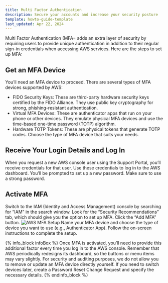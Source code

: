 ```yaml
---
title: Multi Factor Authentication
description: Secure your accounts and increase your security posture
template: howto-guide-template
last_updated: Apr 22, 2024
---
```


Multi Factor Authentication (MFA= adds an extra layer of security by requiring users to provide unique authentication in addition to their regular sign-in credentials when accessing AWS services. Here are the steps to set up MFA:

## Get an MFA Device
You’ll need an MFA device to proceed. There are several types of MFA devices supported by AWS:
 * FIDO Security Keys: These are third-party hardware security keys certified by the FIDO Alliance. They use public key cryptography for strong, phishing-resistant authentication.
 * Virtual MFA Devices: These are authenticator apps that run on your phone or other devices. They emulate physical MFA devices and use the time-based one-time password (TOTP) algorithm.
 * Hardware TOTP Tokens: These are physical tokens that generate TOTP codes.
Choose the type of MFA device that suits your needs.

## Receive Your Login Details and Log In
When you request a new AWS console user using the Support Portal, you’ll receive credentials for that user. Use these credentials to log in to the AWS dashboard.
You’ll be prompted to set up a new password. Make sure to use a strong password.

## Activate MFA
Switch to the IAM (Identity and Access Management) console by searching for “IAM” in the search window.
Look for the “Security Recommendations” tab, which should give you the option to set up MFA.
Click the “Add MFA” button.
![AWS MFA Setup](https://spryker.s3.eu-central-1.amazonaws.com/cloud-docs/Spryker+Cloud/Security/Multi+Factor+Authentication/aws_mfa_example.png "AWS MFA Setup")
Name your MFA device and choose the type of device you want to use (e.g., Authenticator App).
Follow the on-screen instructions to complete the setup.

{% info_block infoBox %}
Once MFA is activated, you’ll need to provide this additional factor every time you log in to the AWS console.
Remember that AWS periodically redesigns its dashboard, so the buttons or menu items may vary slightly. For security and auditing purposes, we do not allow you to remove or update an MFA device directly yourself. If you need to switch devices later, create a Password Reset Change Request and specify the necessary details.
{% endinfo_block %}
